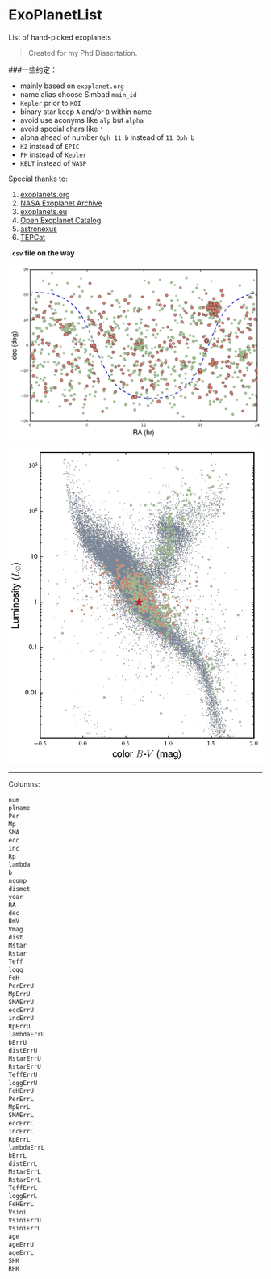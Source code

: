 # ExoPlanetList
List of hand-picked exoplanets

> Created for my Phd Dissertation.

###一些约定：

- mainly based on `exoplanet.org`
- name alias choose Simbad `main_id`
- `Kepler` prior to `KOI`
- binary star keep `A` and/or `B` within name
- avoid use aconyms like `alp` but `alpha`
- avoid special chars like `'`
- alpha ahead of number `Oph 11 b` instead of `11 Oph b`
- `K2` instead of `EPIC`
- `PH` instead of `Kepler`
- `KELT` instead of `WASP`

Special thanks to:

1. [exoplanets.org](http://exoplanets.org/)
2. [NASA Exoplanet Archive](http://exoplanetarchive.ipac.caltech.edu/index.html)
3. [exoplanets.eu](http://exoplanets.eu/)
4. [Open Exoplanet Catalog](https://github.com/OpenExoplanetCatalogue/open_exoplanet_catalogue)
5. [astronexus](https://github.com/astronexus/HYG-Database)
6. [TEPCat](http://www.astro.keele.ac.uk/jkt/tepcat/rossiter.html)

**`.csv` file on the way**

![](exodist.jpg)

![](nearbyplanet.jpg)



---
Columns:
```
num
plname
Per
Mp
SMA
ecc
inc
Rp
lambda
b
ncomp
dismet
year
RA
dec
BmV
Vmag
dist
Mstar
Rstar
Teff
logg
FeH
PerErrU
MpErrU
SMAErrU
eccErrU
incErrU
RpErrU
lambdaErrU
bErrU
distErrU
MstarErrU
RstarErrU
TeffErrU
loggErrU
FeHErrU
PerErrL
MpErrL
SMAErrL
eccErrL
incErrL
RpErrL
lambdaErrL
bErrL
distErrL
MstarErrL
RstarErrL
TeffErrL
loggErrL
FeHErrL
Vsini
VsiniErrU
VsiniErrL
age
ageErrU
ageErrL
SHK
RHK
```
